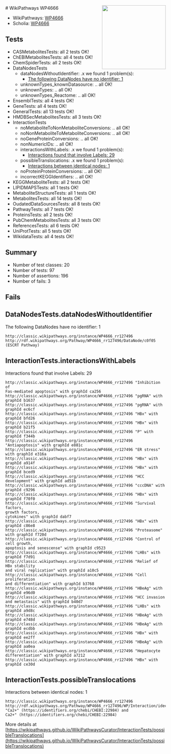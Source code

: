 <img style="float: right; width: 200px" src="https://upload.wikimedia.org/wikipedia/commons/thumb/8/83/Wplogo_with_text_500.png/640px-Wplogo_with_text_500.png" />
# WikiPathways WP4666

* WikiPathways: [WP4666](https://wikipathways.org/pathways/WP4666)
* Scholia: [WP4666](https://scholia.toolforge.org/wikipathways/WP4666)
## Tests
* CASMetabolitesTests: all 2 tests OK!
* ChEBIMetabolitesTests: all 4 tests OK!
* ChemSpiderTests: all 2 tests OK!
* DataNodesTests
    * dataNodesWithoutIdentifier: .x we found 1 problem(s):
        * [The following DataNodes have no identifier: 1](#d2d32fa0)
    * unknownTypes_knownDatasource: .. all OK!
    * unknownTypes: .. all OK!
    * unknownTypes_Reactome: .. all OK!
* EnsemblTests: all 4 tests OK!
* GeneTests: all 4 tests OK!
* GeneralTests: all 13 tests OK!
* HMDBSecMetabolitesTests: all 3 tests OK!
* InteractionTests
    * noMetaboliteToNonMetaboliteConversions: .. all OK!
    * noNonMetaboliteToMetaboliteConversions: .. all OK!
    * noGeneProteinConversions: .. all OK!
    * nonNumericIDs: .. all OK!
    * interactionsWithLabels: .x we found 1 problem(s):
        * [Interactions found that involve Labels: 29](#fe97a8e0)
    * possibleTranslocations: .x we found 1 problem(s):
        * [Interactions between identical nodes: 1](#1c118206)
    * noProteinProteinConversions: .. all OK!
    * incorrectKEGGIdentifiers: .. all OK!
* KEGGMetaboliteTests: all 2 tests OK!
* LIPIDMAPSTests: all 1 tests OK!
* MetaboliteStructureTests: all 1 tests OK!
* MetabolitesTests: all 14 tests OK!
* OudatedDataSourcesTests: all 8 tests OK!
* PathwayTests: all 7 tests OK!
* ProteinsTests: all 2 tests OK!
* PubChemMetabolitesTests: all 3 tests OK!
* ReferencesTests: all 6 tests OK!
* UniProtTests: all 5 tests OK!
* WikidataTests: all 4 tests OK!


## Summary

* Number of test classes: 20
* Number of tests: 97
* Number of assertions: 196
* Number of fails: 3

## Fails

<a name="d2d32fa0" />

## DataNodesTests.dataNodesWithoutIdentifier

The following DataNodes have no identifier: 1
```
http://classic.wikipathways.org/instance/WP4666_rr127496 http://rdf.wikipathways.org/Pathway/WP4666_rr127496/DataNode/c0f05 (ESCRT Pathway)
```

<a name="fe97a8e0" />

## InteractionTests.interactionsWithLabels

Interactions found that involve Labels: 29
```
http://classic.wikipathways.org/instance/WP4666_rr127496 "Inhibition of 
Fas-mediated apoptosis" with graphId ca256
http://classic.wikipathways.org/instance/WP4666_rr127496 "pgRNA" with graphId b1637
http://classic.wikipathways.org/instance/WP4666_rr127496 "pgRNA" with graphId ec6cf
http://classic.wikipathways.org/instance/WP4666_rr127496 "HBx" with graphId bfd26
http://classic.wikipathways.org/instance/WP4666_rr127496 "HBx" with graphId b21f5
http://classic.wikipathways.org/instance/WP4666_rr127496 "P" with graphId f344b
http://classic.wikipathways.org/instance/WP4666_rr127496 "Antiapoptosis" with graphId e881c
http://classic.wikipathways.org/instance/WP4666_rr127496 "ER stress" with graphId e316a
http://classic.wikipathways.org/instance/WP4666_rr127496 "HBx" with graphId a914f
http://classic.wikipathways.org/instance/WP4666_rr127496 "HBx" with graphId bced9
http://classic.wikipathways.org/instance/WP4666_rr127496 "HCC development" with graphId ad51b
http://classic.wikipathways.org/instance/WP4666_rr127496 "cccDNA" with graphId c9296
http://classic.wikipathways.org/instance/WP4666_rr127496 "HBx" with graphId f70f0
http://classic.wikipathways.org/instance/WP4666_rr127496 "Survival factors,
growth factors,
cytokines" with graphId dabf7
http://classic.wikipathways.org/instance/WP4666_rr127496 "HBx" with graphId c86e8
http://classic.wikipathways.org/instance/WP4666_rr127496 "Proteasome" with graphId f720d
http://classic.wikipathways.org/instance/WP4666_rr127496 "Control of cell growth,
apoptosis and senescense" with graphId c9523
http://classic.wikipathways.org/instance/WP4666_rr127496 "LHBs" with graphId f7d91
http://classic.wikipathways.org/instance/WP4666_rr127496 "Relief of HBx stability
and viral replication" with graphId a10c5
http://classic.wikipathways.org/instance/WP4666_rr127496 "Cell proliferation
and differentiation" with graphId b3768
http://classic.wikipathways.org/instance/WP4666_rr127496 "HBeAg" with graphId e96d0
http://classic.wikipathways.org/instance/WP4666_rr127496 "HCC invasion and metastasis" with graphId b40d7
http://classic.wikipathways.org/instance/WP4666_rr127496 "LHBs" with graphId a9d8c
http://classic.wikipathways.org/instance/WP4666_rr127496 "HBeAg" with graphId e748d
http://classic.wikipathways.org/instance/WP4666_rr127496 "HBeAg" with graphId ecdbb
http://classic.wikipathways.org/instance/WP4666_rr127496 "HBx" with graphId ee2ff
http://classic.wikipathways.org/instance/WP4666_rr127496 "HBeAg" with graphId aa0ea
http://classic.wikipathways.org/instance/WP4666_rr127496 "Hepatocyte differentiation" with graphId a7212
http://classic.wikipathways.org/instance/WP4666_rr127496 "HBx" with graphId ce30d
```

<a name="1c118206" />

## InteractionTests.possibleTranslocations

Interactions between identical nodes: 1
```
http://classic.wikipathways.org/instance/WP4666_rr127496 http://rdf.wikipathways.org/Pathway/WP4666_rr127496/WP/Interaction/idec3b054 "Ca2+" (https://identifiers.org/chebi/CHEBI:22984) and 
Ca2+" (https://identifiers.org/chebi/CHEBI:22984)
```

More details at [https://wikipathways.github.io/WikiPathwaysCurator/InteractionTests/possibleTranslocations](https://wikipathways.github.io/WikiPathwaysCurator/InteractionTests/possibleTranslocations)


